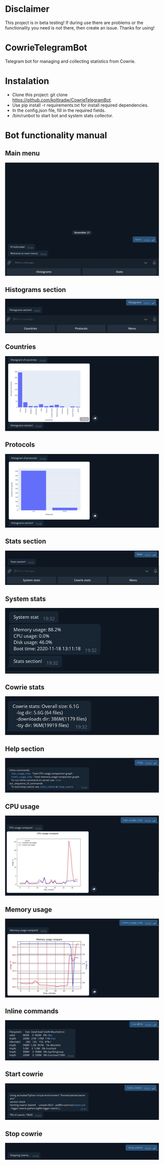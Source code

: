 # Disclaimer
This project is in beta testing! If during use there are problems or the functionality you need is not there, then create an issue. Thanks for using!
# CowrieTelegramBot
Telegram bot for managing and collecting statistics from Cowrie.
# Instalation 
- Clone this project: git clone https://github.com/koltiradw/CowrieTelegramBot.
- Use pip install -r requirements.txt for install required dependencies.
- In the config.json file, fill in the required fields.
- /bin/runbot to start bot and system stats collector. 
# Bot functionality manual
## Main menu
![Main menu](https://github.com/koltiradw/CowrieTelegramBot/raw/main/docs/MainMenu.PNG)
## Histograms section
![Histograms section](https://github.com/koltiradw/CowrieTelegramBot/raw/main/docs/HistogramSection.PNG)
## Countries 
![Countries](https://github.com/koltiradw/CowrieTelegramBot/raw/main/docs/Countries.PNG)
## Protocols
![Protocols](https://github.com/koltiradw/CowrieTelegramBot/raw/main/docs/Protocols.PNG)
## Stats section
![Stats section](https://github.com/koltiradw/CowrieTelegramBot/raw/main/docs/StatsSection.PNG)
## System stats
![System stats](https://github.com/koltiradw/CowrieTelegramBot/raw/main/docs/SystemStats.PNG)
## Cowrie stats
![Cowrie stats](https://github.com/koltiradw/CowrieTelegramBot/raw/main/docs/CowrieStats.PNG)
## Help section
![Help section](https://github.com/koltiradw/CowrieTelegramBot/raw/main/docs/Help.PNG)
## CPU usage
![CPU usage](https://github.com/koltiradw/CowrieTelegramBot/raw/main/docs/CPU.PNG)
## Memory usage
![Memory usage](https://github.com/koltiradw/CowrieTelegramBot/raw/main/docs/Mem.PNG)
## Inline commands
![Inline commands](https://github.com/koltiradw/CowrieTelegramBot/raw/main/docs/Inline.PNG)
## Start cowrie
![Start cowrie](https://github.com/koltiradw/CowrieTelegramBot/raw/main/docs/Start.PNG)
## Stop cowrie
![Stop cowrie](https://github.com/koltiradw/CowrieTelegramBot/raw/main/docs/Stop.PNG)
